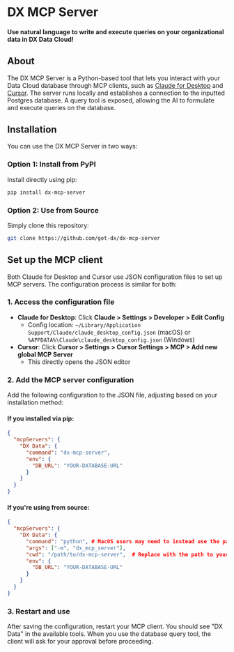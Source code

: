 # DX MCP Server

<h4>Use natural language to write and execute queries on your organizational data in DX Data Cloud!</h4>


## About

The DX MCP Server is a Python-based tool that lets you interact with your Data Cloud database through MCP clients, such as [Claude for Desktop](https://claude.ai/download) and [Cursor](https://www.cursor.com/). The server runs locally and establishes a connection to the inputted Postgres database. A query tool is exposed, allowing the AI to formulate and execute queries on the database.


## Installation

You can use the DX MCP Server in two ways:

### Option 1: Install from PyPI

Install directly using pip:

```bash
pip install dx-mcp-server
```

### Option 2: Use from Source

Simply clone this repository:

```bash
git clone https://github.com/get-dx/dx-mcp-server
```

## Set up the MCP client

Both Claude for Desktop and Cursor use JSON configuration files to set up MCP servers. The configuration process is similar for both:

### 1. Access the configuration file

- **Claude for Desktop**: Click **Claude > Settings > Developer > Edit Config**
  - Config location: `~/Library/Application Support/Claude/claude_desktop_config.json` (macOS) or `%APPDATA%\Claude\claude_desktop_config.json` (Windows)
- **Cursor**: Click **Cursor > Settings > Cursor Settings > MCP > Add new global MCP Server**
  - This directly opens the JSON editor

### 2. Add the MCP server configuration

Add the following configuration to the JSON file, adjusting based on your installation method:

#### If you installed via pip:

```json
{
  "mcpServers": {
    "DX Data": {
      "command": "dx-mcp-server",
      "env": {
        "DB_URL": "YOUR-DATABASE-URL"
      }
    }
  }
}
```

#### If you're using from source:

```json
{
  "mcpServers": {
    "DX Data": {
      "command": "python", # MacOS users may need to instead use the path to the Python executable
      "args": ["-m", "dx_mcp_server"],
      "cwd": "/path/to/dx-mcp-server",  # Replace with the path to your cloned repository
      "env": {
        "DB_URL": "YOUR-DATABASE-URL"
      }
    }
  }
}
```


### 3. Restart and use

After saving the configuration, restart your MCP client. You should see "DX Data" in the available tools. When you use the database query tool, the client will ask for your approval before proceeding.

